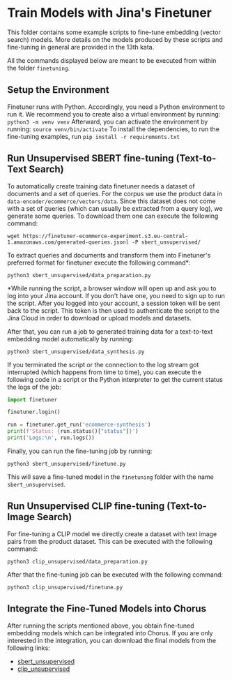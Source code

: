 # Train Models with Jina's Finetuner

This folder contains some example scripts to fine-tune embedding (vector search) models.
More details on the models produced by these scripts and fine-tuning in general are provided in the 13th kata.

All the commands displayed below are meant to be executed from within the folder `finetuning`.

## Setup the Environment

Finetuner runs with Python.
Accordingly, you need a Python environment to run it.
We recommend you to create also a virtual environment by running:
``python3 -m venv venv``
Afterward, you can activate the environment by running:
``source venv/bin/activate``
To install the dependencies, to run the fine-tuning examples, run
``pip install -r requirements.txt``

## Run Unsupervised SBERT fine-tuning (Text-to-Text Search)

To automatically create training data finetuner needs a dataset of documents and a set of queries.
For the corpus we use the product data in `data-encoder/ecommerce/vectors/data`.
Since this dataset does not come with a set of queries (which can usually be extracted from a query log), we generate some queries.
To download them one can execute the following command:
```
wget https://finetuner-ecommerce-experiment.s3.eu-central-1.amazonaws.com/generated-queries.jsonl -P sbert_unsupervised/
```
To extract queries and documents and transform them into Finetuner's preferred format for finetuner execute the following command*:
```
python3 sbert_unsupervised/data_preparation.py
```
*While running the script, a browser window will open up and ask you to log into your Jina account. If you don't have one, you need to sign up to run the script.
After you logged into your account, a session token will be sent back to the script. This token is then used to authenticate the script to the Jina Cloud in order to download or upload models and datasets.

After that, you can run a job to generated training data for a text-to-text embedding model automatically by running:
```
python3 sbert_unsupervised/data_synthesis.py
```

If you terminated the script or the connection to the log stream got interrupted (which happens from time to time),
you can execute the following code in a script or the Python interpreter to get the current status the logs of the job:

```python
import finetuner

finetuner.login()

run = finetuner.get_run('ecommerce-synthesis')
print(f'Status: {run.status()["status"]}')
print('Logs:\n', run.logs())

```


Finally, you can run the fine-tuning job by running:
```
python3 sbert_unsupervised/finetune.py
```
This will save a fine-tuned model in the `finetuning` folder with the name `sbert_unsupervised`.

## Run Unsupervised CLIP fine-tuning (Text-to-Image Search)

For fine-tuning a CLIP model we directly create a dataset with text image pairs from the product dataset.
This can be executed with the following command:
```
python3 clip_unsupervised/data_preparation.py
```
After that the fine-tuning job can be executed with the following command:
```
python3 clip_unsupervised/finetune.py
```

## Integrate the Fine-Tuned Models into Chorus

After running the scripts mentioned above, you obtain fine-tuned embedding models which can be integrated into Chorus.
If you are only interested in the integration, you can download the final models from the following links:
- [sbert_unsupervised](https://finetuner-ecommerce-experiment.s3.eu-central-1.amazonaws.com/fine-tuned-sbert-model.zip)
- [clip_unsupervised](https://finetuner-ecommerce-experiment.s3.eu-central-1.amazonaws.com/fine-tuned-clip-model.zip)
